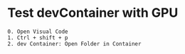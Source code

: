 # Test devContainer with GPU

```
0. Open Visual Code
1. Ctrl + shift + p
2. dev Container: Open Folder in Container
```
